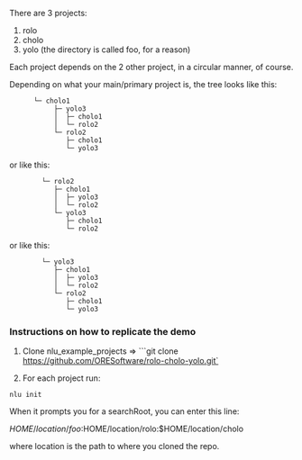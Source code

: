 

There are 3 projects:

1. rolo
2. cholo
3. yolo  (the directory is called foo, for a reason)


Each project depends on the 2 other project, in a circular manner, of course.

Depending on what your main/primary project is, the tree looks like this:

```
      └─ cholo1
           ├─ yolo3
           │  ├─ cholo1
           │  └─ rolo2
           └─ rolo2
              ├─ cholo1
              └─ yolo3
```

or like this:

```
        └─ rolo2
           ├─ cholo1
           │  ├─ yolo3
           │  └─ rolo2
           └─ yolo3
              ├─ cholo1
              └─ rolo2

```


or like this:

```
        └─ yolo3
           ├─ cholo1
           │  ├─ yolo3
           │  └─ rolo2
           └─ rolo2
              ├─ cholo1
              └─ yolo3

```



### Instructions on how to replicate the demo


1. Clone nlu_example_projects => ```git clone https://github.com/ORESoftware/rolo-cholo-yolo.git`

2. For each project run:

```nlu init```

When it prompts you for a searchRoot, you can enter this line:

$HOME/location/foo:$HOME/location/rolo:$HOME/location/cholo

where location is the path to where you cloned the repo.